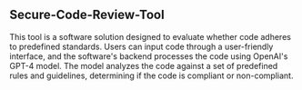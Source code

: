 ## Secure-Code-Review-Tool
This tool is a software solution designed to evaluate whether code adheres to predefined standards. Users can input code through a user-friendly interface, and the software's backend processes the code using OpenAI's GPT-4 model. The model analyzes the code against a set of predefined rules and guidelines, determining if the code is compliant or non-compliant.
